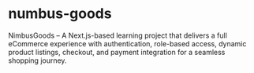 # numbus-goods

NimbusGoods – A Next.js-based learning project that delivers a full eCommerce experience with authentication, role-based access, dynamic product listings, checkout, and payment integration for a seamless shopping journey.
